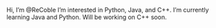 Hi, I’m @ReCoble
I’m interested in Python, Java, and C++.
I’m currently learning Java and Python. Will be working on C++ soon.


